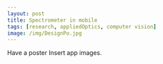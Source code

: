 ```yaml
---
layout: post
title: Spectrometer in mobile
tags: [research, appliedOptics, computer vision]
image: /img/DesignPo.jpg
---
```


Have a poster
Insert app images.
